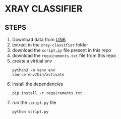 # XRAY CLASSIFIER

## STEPS
1. Download data from [LINK](https://github.com/mltuts1998/xray_classifier/tree/main/input)
2. extract in the `xray-classifier` folder
5. download the `script.py` file present in this repo
6. download the `requirements.txt` file from this repo
6. create a virtual env
	```
	python3 -m venv env
	source env/bin/activate
	```
7. install the dependencies
	```
	pip install -r requirements.txt
	```
8. run the `script.py` file
	```
	python script.py
	```
